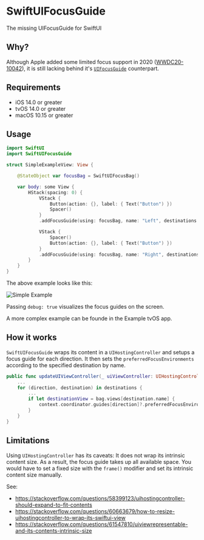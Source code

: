 # SwiftUIFocusGuide
The missing UIFocusGuide for SwiftUI

## Why?
Although Apple added some limited focus support in 2020 ([WWDC20-10042](https://developer.apple.com/videos/play/wwdc2020/10042/)), it is still lacking behind it's [`UIFocusGuide`](https://developer.apple.com/documentation/uikit/uifocusguide) counterpart. 

## Requirements
* iOS 14.0 or greater
* tvOS 14.0 or greater
* macOS 10.15 or greater

## Usage

``` swift
import SwiftUI
import SwiftUIFocusGuide

struct SimpleExampleView: View {

    @StateObject var focusBag = SwiftUIFocusBag()

    var body: some View {
        HStack(spacing: 0) {
            VStack {
                Button(action: {}, label: { Text("Button") })
                Spacer()
            }
            .addFocusGuide(using: focusBag, name: "Left", destinations: [.right: "Right"], debug: true)

            VStack {
                Spacer()
                Button(action: {}, label: { Text("Button") })
            }
            .addFocusGuide(using: focusBag, name: "Right", destinations: [.left: "Left"], debug: true)
        }
    }
}
```

The above example looks like this:

![Simple Example](Images/simple_example.png)

Passing `debug: true`  visualizes the focus guides on the screen.

A more complex example can be founde in the Example tvOS app.

## How it works
`SwiftUIFocusGuide`  wraps its content in a `UIHostingController` and setups a focus guide for each direction. It then sets the `preferredFocusEnvironments` according to the specified destination by name. 

``` swift
public func updateUIViewController(_ uiViewController: UIHostingController<Content>, context: Context) {
    ...
    for (direction, destination) in destinations {
        ... 
        if let destinationView = bag.views[destination.name] {
            context.coordinator.guides[direction]?.preferredFocusEnvironments = bag.isEnabled ? [destinationView] : []
        }
    }
}
```

## Limitations
Using `UIHostingController` has its caveats: It does not wrap its intrinsic content size. As a result, the focus guide takes up all available space. You would have to set a fixed size with the `frame()` modifier and set its intrinsic content size manually.

See:
* https://stackoverflow.com/questions/58399123/uihostingcontroller-should-expand-to-fit-contents
* https://stackoverflow.com/questions/60663679/how-to-resize-uihostingcontroller-to-wrap-its-swiftui-view
* https://stackoverflow.com/questions/61547810/uiviewrepresentable-and-its-contents-intrinsic-size
